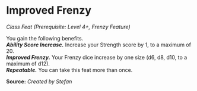 # Improved Frenzy
*Class Feat (Prerequisite: Level 4+, Frenzy Feature)*

You gain the following benefits.  
***Ability Score Increase.*** Increase your Strength score by 1, to a maximum of 20.  
***Improved Frenzy.*** Your Frenzy dice increase by one size (d6, d8, d10, to a maximum of d12).  
***Repeatable.*** You can take this feat more than once.



**Source:** *Created by Stefan*